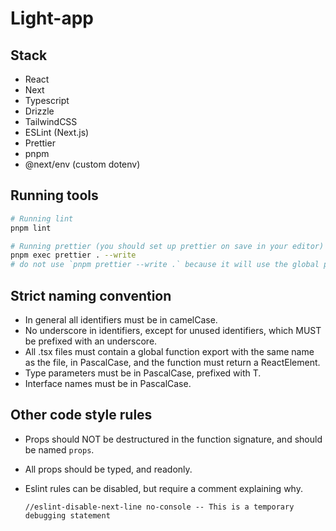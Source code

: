 # Light-app

## Stack
- React
- Next
- Typescript
- Drizzle
- TailwindCSS
- ESLint (Next.js)
- Prettier
- pnpm
- @next/env (custom dotenv)

## Running tools
```bash
# Running lint
pnpm lint

# Running prettier (you should set up prettier on save in your editor)
pnpm exec prettier . --write
# do not use `pnpm prettier --write .` because it will use the global prettier
```

## Strict naming convention
- In general all identifiers must be in camelCase.
- No underscore in identifiers, except for unused identifiers, which MUST be prefixed with an underscore.
- All .tsx files must contain a global function export with the same name as the file, in PascalCase, and the function must return a ReactElement.
- Type parameters must be in PascalCase, prefixed with T.
- Interface names must be in PascalCase.

## Other code style rules
- Props should NOT be destructured in the function signature, and should be named `props`.
- All props should be typed, and readonly.
- Eslint rules can be disabled, but require a comment explaining why.

  ```//eslint-disable-next-line no-console -- This is a temporary debugging statement```
